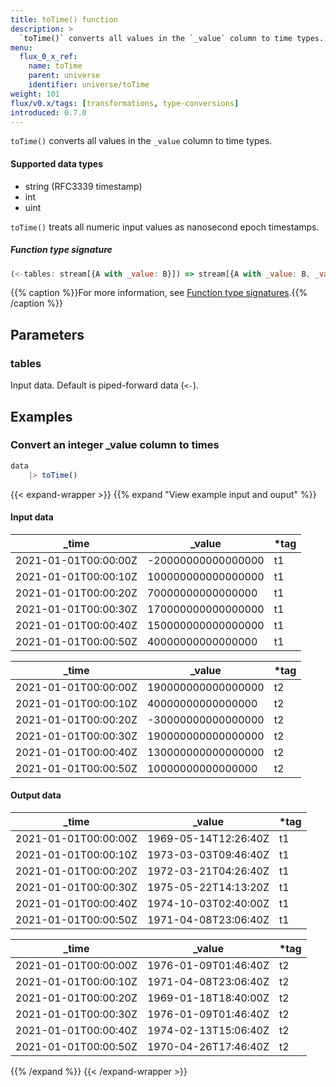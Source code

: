 ```yaml
---
title: toTime() function
description: >
  `toTime()` converts all values in the `_value` column to time types.
menu:
  flux_0_x_ref:
    name: toTime
    parent: universe
    identifier: universe/toTime
weight: 101
flux/v0.x/tags: [transformations, type-conversions]
introduced: 0.7.0
---
```


<!------------------------------------------------------------------------------

IMPORTANT: This page was generated from comments in the Flux source code. Any
edits made directly to this page will be overwritten the next time the
documentation is generated. 

To make updates to this documentation, update the function comments above the
function definition in the Flux source code:

https://github.com/influxdata/flux/blob/master/stdlib/universe/universe.flux#L4794-L4794

Contributing to Flux: https://github.com/influxdata/flux#contributing
Fluxdoc syntax: https://github.com/influxdata/flux/blob/master/docs/fluxdoc.md

------------------------------------------------------------------------------->

`toTime()` converts all values in the `_value` column to time types.

#### Supported data types
- string (RFC3339 timestamp)
- int
- uint

`toTime()` treats all numeric input values as nanosecond epoch timestamps.

##### Function type signature

```js
(<-tables: stream[{A with _value: B}]) => stream[{A with _value: B, _value: time}]
```

{{% caption %}}For more information, see [Function type signatures](/flux/v0.x/function-type-signatures/).{{% /caption %}}

## Parameters

### tables

Input data. Default is piped-forward data (`<-`).




## Examples

### Convert an integer _value column to times

```js
data
    |> toTime()

```

{{< expand-wrapper >}}
{{% expand "View example input and ouput" %}}

#### Input data

| _time                | _value             | *tag |
| -------------------- | ------------------ | ---- |
| 2021-01-01T00:00:00Z | -20000000000000000 | t1   |
| 2021-01-01T00:00:10Z | 100000000000000000 | t1   |
| 2021-01-01T00:00:20Z | 70000000000000000  | t1   |
| 2021-01-01T00:00:30Z | 170000000000000000 | t1   |
| 2021-01-01T00:00:40Z | 150000000000000000 | t1   |
| 2021-01-01T00:00:50Z | 40000000000000000  | t1   |

| _time                | _value             | *tag |
| -------------------- | ------------------ | ---- |
| 2021-01-01T00:00:00Z | 190000000000000000 | t2   |
| 2021-01-01T00:00:10Z | 40000000000000000  | t2   |
| 2021-01-01T00:00:20Z | -30000000000000000 | t2   |
| 2021-01-01T00:00:30Z | 190000000000000000 | t2   |
| 2021-01-01T00:00:40Z | 130000000000000000 | t2   |
| 2021-01-01T00:00:50Z | 10000000000000000  | t2   |


#### Output data

| _time                | _value               | *tag |
| -------------------- | -------------------- | ---- |
| 2021-01-01T00:00:00Z | 1969-05-14T12:26:40Z | t1   |
| 2021-01-01T00:00:10Z | 1973-03-03T09:46:40Z | t1   |
| 2021-01-01T00:00:20Z | 1972-03-21T04:26:40Z | t1   |
| 2021-01-01T00:00:30Z | 1975-05-22T14:13:20Z | t1   |
| 2021-01-01T00:00:40Z | 1974-10-03T02:40:00Z | t1   |
| 2021-01-01T00:00:50Z | 1971-04-08T23:06:40Z | t1   |

| _time                | _value               | *tag |
| -------------------- | -------------------- | ---- |
| 2021-01-01T00:00:00Z | 1976-01-09T01:46:40Z | t2   |
| 2021-01-01T00:00:10Z | 1971-04-08T23:06:40Z | t2   |
| 2021-01-01T00:00:20Z | 1969-01-18T18:40:00Z | t2   |
| 2021-01-01T00:00:30Z | 1976-01-09T01:46:40Z | t2   |
| 2021-01-01T00:00:40Z | 1974-02-13T15:06:40Z | t2   |
| 2021-01-01T00:00:50Z | 1970-04-26T17:46:40Z | t2   |

{{% /expand %}}
{{< /expand-wrapper >}}
